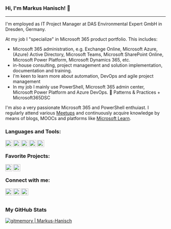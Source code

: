 ### Hi, I'm Markus Hanisch! 👋

---

I'm employed as IT Project Manager at DAS Environmental Expert GmbH in Dresden, Germany.

At my job I "specialize" in Microsoft 365 product portfolio. This includes:

- Microsoft 365 administration, e.g. Exchange Online, Microsoft Azure, (Azure) Active Directory, Microsoft Teams, Microsoft SharePoint Online, Microsoft Power Platform, Microsoft Dynamics 365, etc.
- in-house consulting, project management and solution implementation, documentation and training.
- I'm keen to learn more about automation, DevOps and agile project management
- In my job I mainly use PowerShell, Microsoft 365 admin center, Microsoft Power Platform and Azure DevOps. 💖 Patterns & Practices + Microsoft365DSC


I'm also a very passionate Microsoft 365 and PowerShell enthuiast. I regularly attend various [Meetups](https://www.meetup.com/de-DE/members/206331949) and continuously acquire knowledge by means of blogs, MOOCs and platforms like [Microsoft Learn](https://docs.microsoft.com/en-us/users/markushanisch).


### Languages and Tools:

[<img align="left" alt="Visual Studio Code" width="22px" src="https://cdn.jsdelivr.net/npm/simple-icons@3.13.0/icons/visualstudiocode.svg" />][visualstudiocode]
[<img align="left" alt="PowerShell" width="22px" src="https://cdn.jsdelivr.net/npm/simple-icons@3.13.0/icons/powershell.svg" />][powershell]
[<img align="left" alt="Microsoft Office 365" width="22px" src="https://cdn.jsdelivr.net/npm/simple-icons@3.13.0/icons/microsoftoffice.svg" />][office365]
[<img align="left" alt="Microsoft Azure" width="22px" src="https://cdn.jsdelivr.net/npm/simple-icons@3.13.0/icons/microsoftazure.svg" />][azure]
[<img align="left" alt="Microsoft Azure DevOps" width="22px" src="https://cdn.jsdelivr.net/npm/simple-icons@3.13.0/icons/azuredevops.svg" />][azuredevops]

<br />

### Favorite Projects:

[<img align="left" alt="Microsoft 365 Patterns & Practices" width="22px" src="https://avatars.githubusercontent.com/u/31443929?s=200&v=4" />][m365pnp]
[<img align="left" alt="Microsoft 365 DSC" width="22px" src="https://microsoft365dsc.com/Images/M365DSC-InfoGraphic.png" />][microsoft365dsc]

<br />

### Connect with me:

[<img align="left" alt="markushanisch | LinkedIn" width="22px" src="https://cdn.jsdelivr.net/npm/simple-icons@v3/icons/linkedin.svg" />][linkedin]
[<img align="left" alt="markushanisch | Microsoft Learn" width="22px" src="https://cdn.jsdelivr.net/npm/simple-icons@3.13.0/icons/microsoft.svg" />][microsoftlearn]
[<img align="left" alt="Markus Hanisch | Meetup" width="22px" src="https://cdn.jsdelivr.net/npm/simple-icons@3.13.0/icons/meetup.svg" />][meetup]

<br />
<br />

### My GitHub Stats

[![gitmemory | Markus-Hanisch](https://github-readme-stats.vercel.app/api?username=Markus-Hanisch&show_icons=true)](https://www.gitmemory.com/Markus-Hanisch)

<!-- Languages and Tools -->
[visualstudiocode]: https://code.visualstudio.com/docs
[powershell]: https://docs.microsoft.com/powershell/
[office365]: https://docs.microsoft.com/en-us/microsoft-365/?view=o365-worldwide
[azure]: https://docs.microsoft.com/azure/
[azuredevops]: https://docs.microsoft.com/azure/devops/

<!-- Favorite Projects -->
[m365pnp]: https://github.com/pnp/
[microsoft365dsc]: https://github.com/microsoft/Microsoft365DSC/

<!-- Connect with me -->
[linkedin]: https://www.linkedin.com/in/markushanisch/
[microsoftlearn]: https://docs.microsoft.com/en-us/users/markushanisch/
[meetup]: https://www.meetup.com/de-DE/members/206331949/
